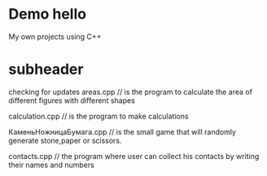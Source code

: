 # Demo hello
My own projects using C++ 
# subheader
checking for updates
areas.cpp // is the program to calculate the area of different figures with different shapes

calculation.cpp // is the program to make calculations

КаменьНожницаБумага.cpp // is the small game that will randomly generate stone,paper or scissors.

contacts.cpp // the program where user can collect his contacts by writing their names and numbers
